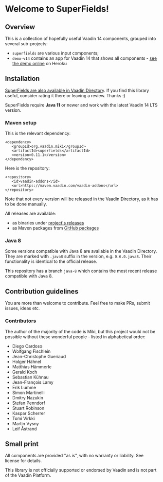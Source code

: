 # Welcome to SuperFields!

## Overview

This is a collection of hopefully useful Vaadin 14 components, grouped into several sub-projects:
* `superfields` are various input components;
* `demo-v14` contains an app for Vaadin 14 that shows all components - [see the demo online](https://superfields.herokuapp.com/) on Heroku

## Installation

[SuperFields are also available in Vaadin Directory](https://vaadin.com/directory/component/superfields). If you find this library useful, consider rating it there or leaving a review. Thanks :)

SuperFields require **Java 11** or newer and work with the latest Vaadin 14 LTS version.

### Maven setup

This is the relevant dependency:
```
<dependency>
   <groupId>org.vaadin.miki</groupId>
   <artifactId>superfields</artifactId>
   <version>0.11.1</version>
</dependency>
```

Here is the repository:
```
<repository>
   <id>vaadin-addons</id>
   <url>https://maven.vaadin.com/vaadin-addons</url>
</repository>
```

Note that not every version will be released in the Vaadin Directory, as it has to be done manually.

All releases are available:
* as binaries under [project's releases](https://github.com/vaadin-miki/super-fields/releases)
* as Maven packages from [GitHub packages](https://github.com/vaadin-miki/super-fields/packages/177670)

### Java 8

Some versions compatible with Java 8 are available in the Vaadin Directory. They are marked with `.java8` suffix in the version, e.g. `0.6.0.java8`. Their functionality is identical to the official release.

This repository has a branch `java-8` which contains the most recent release compatible with Java 8. 

## Contribution guidelines

You are more than welcome to contribute. Feel free to make PRs, submit issues, ideas etc.

### Contributors

The author of the majority of the code is Miki, but this project would not be possible without these wonderful people - listed in alphabetical order:

* Diego Cardoso
* Wolfgang Fischlein
* Jean-Christophe Gueriaud
* Holger Hähnel
* Matthias Hämmerle
* Gerald Koch
* Sebastian Kühnau
* Jean-François Lamy
* Erik Lumme
* Simon Martinelli
* Dmitry Nazukin
* Stefan Penndorf
* Stuart Robinson
* Kaspar Scherrer
* Tomi Virkki
* Martin Vysny
* Leif Åstrand

## Small print

All components are provided "as is", with no warranty or liability. See license for details.

This library is not officially supported or endorsed by Vaadin and is not part of the Vaadin Platform.
